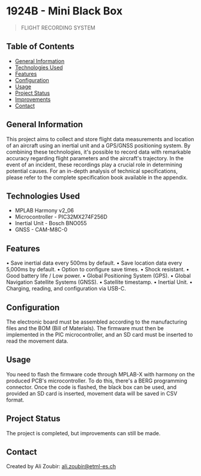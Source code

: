 # 1924B - Mini Black Box
> FLIGHT RECORDING SYSTEM

## Table of Contents
* [General Information](#general-information)
* [Technologies Used](#technologies-used)
* [Features](#features)
* [Configuration](#configuration)
* [Usage](#usage)
* [Project Status](#project-status)
* [Improvements](#improvements)
* [Contact](#contact)
<!-- * [License](#license) -->

## General Information
This project aims to collect and store flight data measurements and location of an aircraft using an inertial unit and a GPS/GNSS positioning system. By combining these technologies, it's possible to record data with remarkable accuracy regarding flight parameters and the aircraft's trajectory. In the event of an incident, these recordings play a crucial role in determining potential causes. For an in-depth analysis of technical specifications, please refer to the complete specification book available in the appendix.
<!-- You don't have to answer all the questions - just the ones relevant to your project. -->

## Technologies Used
- MPLAB Harmony v2_06
- Microcontroller - PIC32MX274F256D
- Inertial Unit - Bosch BNO055
- GNSS - CAM-M8C-0

## Features
• Save inertial data every 500ms by default.
• Save location data every 5,000ms by default.
• Option to configure save times.
• Shock resistant.
• Good battery life / Low power.
• Global Positioning System (GPS).
• Global Navigation Satellite Systems (GNSS).
• Satellite timestamp.
• Inertial Unit.
• Charging, reading, and configuration via USB-C.

## Configuration
The electronic board must be assembled according to the manufacturing files and the BOM (Bill of Materials). The firmware must then be implemented in the PIC microcontroller, and an SD card must be inserted to read the movement data.

## Usage
You need to flash the firmware code through MPLAB-X with harmony on the produced PCB's microcontroller. To do this, there's a BERG programming connector. Once the code is flashed, the black box can be used, and provided an SD card is inserted, movement data will be saved in CSV format.

## Project Status
The project is completed, but improvements can still be made.

## Contact
Created by Ali Zoubir: ali.zoubir@etml-es.ch
